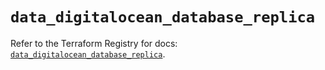 # `data_digitalocean_database_replica`

Refer to the Terraform Registry for docs: [`data_digitalocean_database_replica`](https://registry.terraform.io/providers/digitalocean/digitalocean/2.39.0/docs/data-sources/database_replica).
